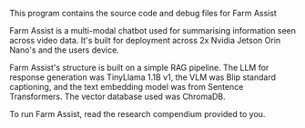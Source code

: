 This program contains the source code and debug files for Farm Assist

Farm Assist is a multi-modal chatbot used for summarising information seen across video data. It's built for deployment across 2x Nvidia Jetson Orin Nano's and the users device.

Farm Assist's structure is built on a simple RAG pipeline. The LLM for response generation was TinyLlama 1.1B v1, the VLM was Blip standard captioning, and the text embedding model was from Sentence Transformers. The vector database used was ChromaDB. 

To run Farm Assist, read the research compendium provided to you.

